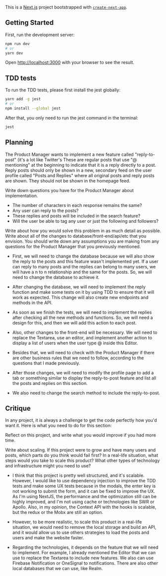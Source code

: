 This is a [Next.js](https://nextjs.org/) project bootstrapped with [`create-next-app`](https://github.com/vercel/next.js/tree/canary/packages/create-next-app).

## Getting Started

First, run the development server:

```bash
npm run dev
# or
yarn dev
```

Open [http://localhost:3000](http://localhost:3000) with your browser to see the result.

## TDD tests

To run the TDD tests, please first install the jest globally:

```bash
yarn add -g jest
# or
npm install --global jest
```

After that, you only need to run the jest command in the terminal:

```bash
jest
```

## Planning

The Product Manager wants to implement a new feature called "reply-to-post" (it's a lot like Twitter's These are regular posts that use "@ mentioning" at the beginning to indicate that it is a reply directly to a post. Reply posts should only be shown in a new, secondary feed on the user profile called "Posts and Replies" where all original posts and reply posts are shown. They should not be shown in the homepage feed.

Write down questions you have for the Product Manager about implementation.

-   The number of characters in each response remains the same?
-   Any user can reply to the posts?
-   These replies and posts will be included in the search feature?
-   Will the user be able to tag any user or just the following and followers?

Write about how you would solve this problem in as much detail as possible. Write about all of the changes to database/front-end/api/etc that you envision. You should write down any assumptions you are making from any questions for the Product Manager that you previously mentioned.

-   First, we will need to change the database because we will also show the reply to the posts and this feature wasn't implemented yet. If a user can reply to many posts and the replies can belong to many users, we will have a n to n relationship and the same for the posts. So, we will need to change the database to achieve it.

-   After changing the database, we will need to implement the reply function and make some tests on it by using TDD to ensure that it will work as expected. This change will also create new endpoints and methods in the API.

-   As soon as we finish the tests, we will need to implement the replies after checking all the new methods and functions. So, we will need a design for this, and then we will add this action to each post.

-   Also, other changes to the front-end will be necessary. We will need to replace the Textarea, use an editor, and implement another action to display a list of users when the user type @ inside this Editor.

-   Besides that, we will need to check with the Product Manager if there are other business rules that we need to follow, according to the questions that I made previously.

-   After those changes, we will need to modify the profile page to add a tab or something similar to display the reply-to-post feature and list all the posts and replies on this section.

-   We also need to change the search method to include the reply-to-post.

## Critique

In any project, it is always a challenge to get the code perfectly how you'd want it. Here is what you need to do for this section:

Reflect on this project, and write what you would improve if you had more time.

Write about scaling. If this project were to grow and have many users and posts, which parts do you think would fail first? In a real-life situation, what steps would you take to scale this product? What other types of technology and infrastructure might you need to use?

-   I think that this project is pretty well structured, and it's scalable. However, I would like to use dependency injection to improve the TDD tests and make some UX tests because in the modals, the enter key is not working to submit the form, and it can be fixed to improve the UX. As I'm using NextJS, the performance and the optimization still can be highly improved, and I'm not using cache or technologies like SWR or Apollo. Also, in my opinion, the Context API with the hooks is scalable, but the redux or the Mobx are still an option.

-   However, to be more realistic, to scale this product in a real-life situation, we would need to remove the local storage and build an API, and it would allow us to use others strategies to load the posts and users and make the website faster.

-   Regarding the technologies, it depends on the feature that we will need to implement. For example, I already mentioned the Editor that we can use to replace the Textarea to include new features. We also can use Firebase Notification or OneSignal to notifications. There are also other local databases that we can use, like Realm.

